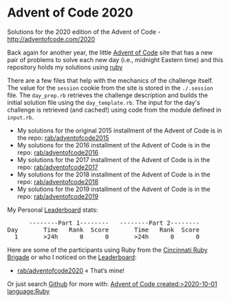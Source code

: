 # Advent of Code 2020 #

Solutions for the 2020 edition of the Advent of Code - http://adventofcode.com/2020

Back again for another year, the little [Advent of Code] site that has a new pair of problems to solve each new day (i.e., midnight Eastern time) and this repository holds my solutions using [ruby](http://ruby-lang.org)

There are a few files that help with the mechanics of the challenge itself. The value for the `session` cookie from the site is stored in the `./.session` file. The `day_prep.rb` retrieves the challenge description and builds the initial solution file using the `day_template.rb`. The input for the day's challenge is retrieved (and cached!) using code from the module defined in `input.rb`.

* My solutions for the original 2015 installment of the Advent of Code is in the repo: [rab/adventofcode2015](https://github.com/rab/adventofcode2015)
* My solutions for the 2016 installment of the Advent of Code is in the repo: [rab/adventofcode2016](https://github.com/rab/adventofcode2016)
* My solutions for the 2017 installment of the Advent of Code is in the repo: [rab/adventofcode2017](https://github.com/rab/adventofcode2017)
* My solutions for the 2018 installment of the Advent of Code is in the repo: [rab/adventofcode2018](https://github.com/rab/adventofcode2018)
* My solutions for the 2019 installment of the Advent of Code is in the repo: [rab/adventofcode2019](https://github.com/rab/adventofcode2019)

My Personal [Leaderboard] stats:

<pre>
      --------Part 1--------   --------Part 2--------
Day       Time   Rank  Score       Time   Rank  Score
  1       >24h      0      0       >24h      0      0
</pre>

Here are some of the participants using Ruby from the [Cincinnati Ruby Brigade] or who I noticed on the [Leaderboard]:

* [rab/adventofcode2020](https://github.com/rab/adventofcode2020) &laquo;&nbsp;That&rsquo;s&nbsp;mine!

Or just search [Github] for more with: [Advent of Code created:>2020-10-01 language:Ruby](https://github.com/search?utf8=%E2%9C%93&q=Advent+of+Code+created%3A%3E2020-10-01+language%3ARuby&type=Repositories&ref=advsearch&l=Ruby)

[Advent of Code]: http://www.adventofcode.com/2020/
[Leaderboard]: http://www.adventofcode.com/2020/leaderboard
[Stats]: http://www.adventofcode.com/2020/stats
[Github]: http://github.com/
[Cincinnati Ruby Brigade]: http://cincyrb.com/

